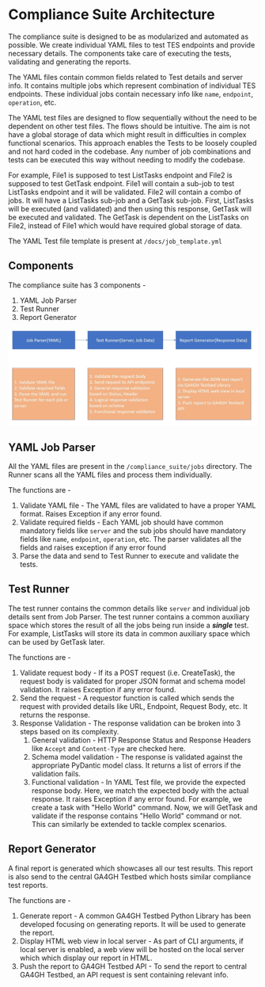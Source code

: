 # Compliance Suite Architecture

The compliance suite is designed to be as modularized and automated as possible. 
We create individual YAML files to test TES endpoints and provide necessary details.
The components take care of executing the tests, validating and generating the reports.

The YAML files contain common fields related to Test details and server info. It contains multiple jobs which represent combination of individual TES endpoints.
These individual jobs contain necessary info like `name`, `endpoint`, `operation`, etc.

The YAML test files are designed to flow sequentially without the need to be dependent on other test files. The flows should be intuitive.
The aim is not have a global storage of data which might result in difficulties in complex functional scenarios. 
This approach enables the Tests to be loosely coupled and not hard coded in the codebase.
Any number of job combinations and tests can be executed this way without needing to modify the codebase.

For example, File1 is supposed to test ListTasks endpoint and File2 is supposed to test GetTask endpoint. 
File1 will contain a sub-job to test ListTasks endpoint and it will be validated.
File2 will contain a combo of jobs. It will have a ListTasks sub-job and a GetTask sub-job. First, ListTasks will be executed (and validated) and then using this response, GetTask will be executed and validated. The GetTask is dependent on the ListTasks on File2, instead of File1 which would have required global storage of data.

The YAML Test file template is present at `/docs/job_template.yml`

## Components

The compliance suite has 3 components - 
1. YAML Job Parser
2. Test Runner
3. Report Generator

![Architecture Diagram](/docs/images/Architecture.JPG)

## YAML Job Parser

All the YAML files are present in the `/compliance_suite/jobs` directory.
The Runner scans all the YAML files and process them individually.

The functions are - 
1. Validate YAML file - The YAML files are validated to have a proper YAML format. Raises Exception if any error found.
2. Validate required fields - Each YAML job should have common mandatory fields like `server` and the sub jobs should have mandatory fields like `name`, `endpoint`, `operation`, etc.
   The parser validates all the fields and raises exception if any error found
3. Parse the data and send to Test Runner to execute and validate the tests.

## Test Runner

The test runner contains the common details like `server` and individual job details sent from Job Parser.
The test runner contains a common auxiliary space which stores the result of all the jobs being run inside a **_single_** test.
For example, ListTasks will store its data in common auxiliary space which can be used by GetTask later.

The functions are - 
1. Validate request body - If its a POST request (i.e. CreateTask), the request body is validated for proper JSON format and schema model validation. It raises Exception if any error found.
2. Send the request - A requestor function is called which sends the request with provided details like URL, Endpoint, Request Body, etc. It returns the response.
3. Response Validation - The response validation can be broken into 3 steps based on its complexity.
   1. General validation - HTTP Response Status and Response Headers like `Accept` and `Content-Type` are checked here.
   2. Schema model validation - The response is validated against the appropriate PyDantic model class. It returns a list of errors if the validation fails.
   3. Functional validation - In YAML Test file, we provide the expected response body. Here, we match the expected body with the actual response. It raises Exception if any error found.
      For example, we create a task with "Hello World" command. Now, we will GetTask and validate if the response contains "Hello World" command or not. This can similarly be extended to tackle complex scenarios.

## Report Generator

A final report is generated which showcases all our test results. This report is also send to the central GA4GH Testbed which hosts similar compliance test reports.
        
The functions are - 
1. Generate report - A common GA4GH Testbed Python Library has been developed focusing on generating reports. It will be used to generate the report.
2. Display HTML web view in local server - As part of CLI arguments, if local server is enabled, a web view will be hosted on the local server which which display our report in HTML.
3. Push the report to GA4GH Testbed API - To send the report to central GA4GH Testbed, an API request is sent containing relevant info.
